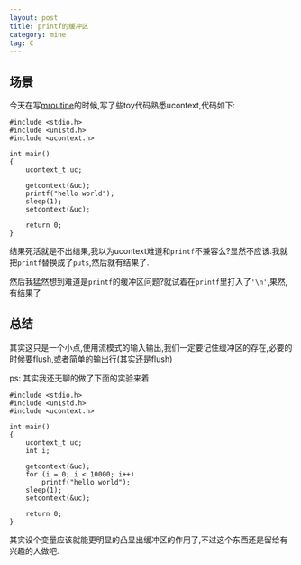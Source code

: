 ```yaml
---
layout: post
title: printf的缓冲区
category: mine
tag: C
---
```


## 场景

今天在写[mroutine](/mroutine)的时候,写了些toy代码熟悉ucontext,代码如下:

    #include <stdio.h>
    #include <unistd.h>
    #include <ucontext.h>

    int main()
    {
        ucontext_t uc;

        getcontext(&uc);
        printf("hello world");
        sleep(1);
        setcontext(&uc);

        return 0;
    }

结果死活就是不出结果,我以为ucontext难道和`printf`不兼容么?显然不应该.我就把`printf`替换成了`puts`,然后就有结果了.

然后我猛然想到难道是`printf`的缓冲区问题?就试着在`printf`里打入了`'\n'`,果然,有结果了

## 总结

其实这只是一个小点,使用流模式的输入输出,我们一定要记住缓冲区的存在,必要的时候要flush,或者简单的输出行(其实还是flush)

ps: 其实我还无聊的做了下面的实验来着

    #include <stdio.h>
    #include <unistd.h>
    #include <ucontext.h>

    int main()
    {
        ucontext_t uc;
        int i;

        getcontext(&uc);
        for (i = 0; i < 10000; i++)
            printf("hello world");
        sleep(1);
        setcontext(&uc);

        return 0;
    }

其实设个变量应该就能更明显的凸显出缓冲区的作用了,不过这个东西还是留给有兴趣的人做吧.

